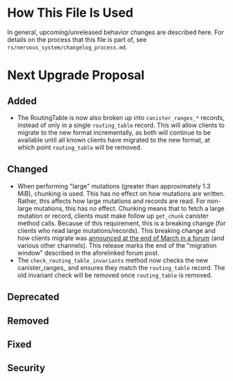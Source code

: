 # How This File Is Used

In general, upcoming/unreleased behavior changes are described here. For details
on the process that this file is part of, see
`rs/nervous_system/changelog_process.md`.

# Next Upgrade Proposal

## Added

- The RoutingTable is now also broken up into `canister_ranges_*` records, instead of only in a single
  `routing_table` record. This will allow clients to migrate to the new format incrementally, as both will continue
  to be available until all known clients have migrated to the new format, at which point `routing_table` will be
  removed.

## Changed

* When performing "large" mutations (greater than approximately 1.3 MiB),
  chunking is used. This has no effect on how mutations are written. Rather,
  this affects how large mutations and records are read. For non-large
  mutations, this has no effect. Chunking means that to fetch a large mutation
  or record, clients must make follow up `get_chunk` canister method calls.
  Because of this requirement, this is a breaking change (for clients who read
  large mutations/records). This breaking change and how clients migrate was
  [announced at the end of March in a forum][chunking] (and various other
  channels). This release marks the end of the "migration window" described in
  the aforelinked forum post.
* The `check_routing_table_invariants` method now checks the new canister_ranges_
  and ensures they match the `routing_table` record. The old invariant check will be
  removed once `routing_table` is removed.

[chunking]: https://forum.dfinity.org/t/breaking-registry-changes-for-large-records/42893?u=daniel-wong

## Deprecated

## Removed

## Fixed

## Security

